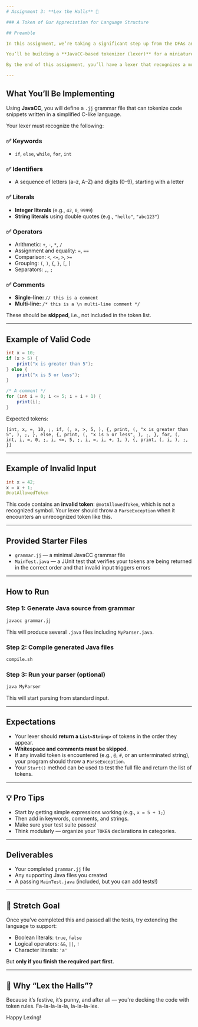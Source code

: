 ```yaml
---
# Assignment 3: **Lex the Halls** 🎄

### A Token of Our Appreciation for Language Structure

## Preamble

In this assignment, we’re taking a significant step up from the DFAs and regular expressions you’ve been working with so far. It’s time to give our language some real expressive power.

You’ll be building a **JavaCC-based tokenizer (lexer)** for a miniature programming language. Think of this as preparing the ingredients for a full compiler — your lexer will recognize identifiers, numbers, strings, operators, keywords, comments, and more. But don’t worry — we’re still in **Phase 1**, which means **no syntax checking or parsing logic yet**. We’re just slicing the input into tokens and returning them in order.

By the end of this assignment, you’ll have a lexer that recognizes a much richer language and skips over whitespace and comments, just like the pros.

---
```


## What You’ll Be Implementing

Using **JavaCC**, you will define a `.jj` grammar file that can tokenize code snippets written in a simplified C-like language.

Your lexer must recognize the following:

### ✅ Keywords
- `if`, `else`, `while`, `for`, `int`

### ✅ Identifiers
- A sequence of letters (a–z, A–Z) and digits (0–9), starting with a letter

### ✅ Literals
- **Integer literals** (e.g., `42`, `0`, `9999`)
- **String literals** using double quotes (e.g., `"hello"`, `"abc123"`)

### ✅ Operators
- Arithmetic: `+`, `-`, `*`, `/`
- Assignment and equality: `=`, `==`
- Comparison: `<`, `<=`, `>`, `>=`
- Grouping: `(`, `)`, `{`, `}`, `[`, `]`
- Separators: `,`, `;`

### ✅ Comments
- **Single-line:** `// this is a comment`
- **Multi-line:** `/* this is a \n multi-line comment */`

These should be **skipped**, i.e., not included in the token list.

---

## Example of Valid Code

```java
int x = 10;
if (x > 5) {
    print("x is greater than 5");
} else {
    print("x is 5 or less");
}

/* A comment */
for (int i = 0; i <= 5; i = i + 1) {
    print(i);
}
````

Expected tokens:

```
[int, x, =, 10, ;, if, (, x, >, 5, ), {, print, (, "x is greater than 5", ), ;, }, else, {, print, (, "x is 5 or less", ), ;, }, for, (, int, i, =, 0, ;, i, <=, 5, ;, i, =, i, +, 1, ), {, print, (, i, ), ;, }]
```

---

## Example of **Invalid Input**

```java
int x = 42;
x = x + 1;
@notAllowedToken
```

This code contains an **invalid token**: `@notAllowedToken`, which is not a recognized symbol. Your lexer should throw a `ParseException` when it encounters an unrecognized token like this.

---

## Provided Starter Files

* `grammar.jj` — a minimal JavaCC grammar file
* `MainTest.java` — a JUnit test that verifies your tokens are being returned in the correct order and that invalid input triggers errors

---

## How to Run

### Step 1: Generate Java source from grammar

```bash
javacc grammar.jj
```

This will produce several `.java` files including `MyParser.java`.

### Step 2: Compile generated Java files

```bash
compile.sh
```

### Step 3: Run your parser (optional)

```bash
java MyParser
```

This will start parsing from standard input.

---

## Expectations

* Your lexer should **return a `List<String>`** of tokens in the order they appear.
* **Whitespace and comments must be skipped**.
* If any invalid token is encountered (e.g., `@`, `#`, or an unterminated string), your program should throw a `ParseException`.
* Your `Start()` method can be used to test the full file and return the list of tokens.

---

## 💡 Pro Tips

* Start by getting simple expressions working (e.g., `x = 5 + 1;`)
* Then add in keywords, comments, and strings.
* Make sure your test suite passes!
* Think modularly — organize your `TOKEN` declarations in categories.

---

## Deliverables

* Your completed `grammar.jj` file
* Any supporting Java files you created
* A passing `MainTest.java` (included, but you can add tests!)

---

## 🎯 Stretch Goal

Once you’ve completed this and passed all the tests, try extending the language to support:

* Boolean literals: `true`, `false`
* Logical operators: `&&`, `||`, `!`
* Character literals: `'a'`

But **only if you finish the required part first.**

---

## 🎄 Why “Lex the Halls”?

Because it’s festive, it’s punny, and after all — you're decking the code with token rules. Fa-la-la-la-la, la-la-la-lex.

Happy Lexing!

